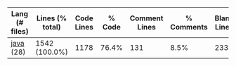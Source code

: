 |Lang (# files)|Lines (% total)|Code Lines|% Code|Comment Lines|% Comments|Blank Lines|% Blank|
| --- | --- | --- | --- | --- | --- | --- | --- |
|[java](https://github.com/Smaltin/AvilonSubBot/tree/development/statistics/java/lines_descending.md) (28)|1542 (100.0%)|1178|76.4%|131|8.5%|233|15.1%|